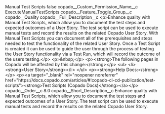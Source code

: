 <?xml version="1.0" encoding="UTF-8"?>
<CustomMetadata xmlns="http://soap.sforce.com/2006/04/metadata" xmlns:xsi="http://www.w3.org/2001/XMLSchema-instance" xmlns:xsd="http://www.w3.org/2001/XMLSchema">
    <label>Manual Test Scripts</label>
    <protected>false</protected>
    <values>
        <field>copado__Custom_Permission_Name__c</field>
        <value xsi:type="xsd:string">ExecuteManualTestScripts</value>
    </values>
    <values>
        <field>copado__Feature_Toggle_Group__c</field>
        <value xsi:type="xsd:string">copado__Quality</value>
    </values>
    <values>
        <field>copado__Full_Description__c</field>
        <value xsi:type="xsd:string">&lt;p&gt;Enhance quality with Manual Test Scripts, which allow you to document the test steps and expected outcomes of a User Story. The test script can be used to execute manual tests and record the results on the related Copado User Story. With Manual Test Scripts you can document all of the prerequisites and steps needed to test the functionality of the related User Story. Once a Test Script is created it can be used to guide the user through the process of testing the User Story functionality via a Test Run, which will record the outcome of the users testing.&lt;/p&gt;
&lt;p&gt;&amp;nbsp;&lt;/p&gt;
&lt;p&gt;&lt;strong&gt;The following pages in Copado will be affected by this change:&lt;/strong&gt;&lt;/p&gt;
&lt;ul&gt;
    &lt;li&gt;&lt;strong&gt;User Story&lt;/strong&gt;&lt;/li&gt;
&lt;/ul&gt;
&lt;p&gt;&lt;strong&gt;Help Docs:&lt;/strong&gt;&lt;/p&gt;
&lt;p&gt;&lt;a target=&quot;_blank&quot; rel=&quot;noopener noreferrer&quot; href=&quot;https://docs.copado.com/articles/#!copado-ci-cd-publication/test-scripts&quot;&gt;&lt;strong&gt;Test Scripts (Copado Docs)&lt;/strong&gt;&lt;/a&gt;&lt;/p&gt;</value>
    </values>
    <values>
        <field>copado__Order__c</field>
        <value xsi:type="xsd:double">8.0</value>
    </values>
    <values>
        <field>copado__Short_Description__c</field>
        <value xsi:type="xsd:string">Enhance quality with Manual Test Scripts, which allow you to document the test steps and expected outcomes of a User Story. The test script can be used to execute manual tests and record the results on the related Copado User Story.</value>
    </values>
</CustomMetadata>
